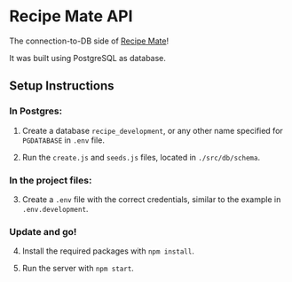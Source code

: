 # Recipe Mate API

The connection-to-DB side of [Recipe Mate](https://github.com/hlai16/Recipe-Mate---LHL-Final)!

It was built using PostgreSQL as database.

## Setup Instructions

### In Postgres:

1. Create a database `recipe_development`, or any other name specified for `PGDATABASE` in `.env` file.

2. Run the `create.js` and `seeds.js` files, located in `./src/db/schema`.


### In the project files:

3. Create a `.env` file with the correct credentials, similar to the example in `.env.development`.


### Update and go!

4. Install the required packages with `npm install`.

5. Run the server with `npm start`.